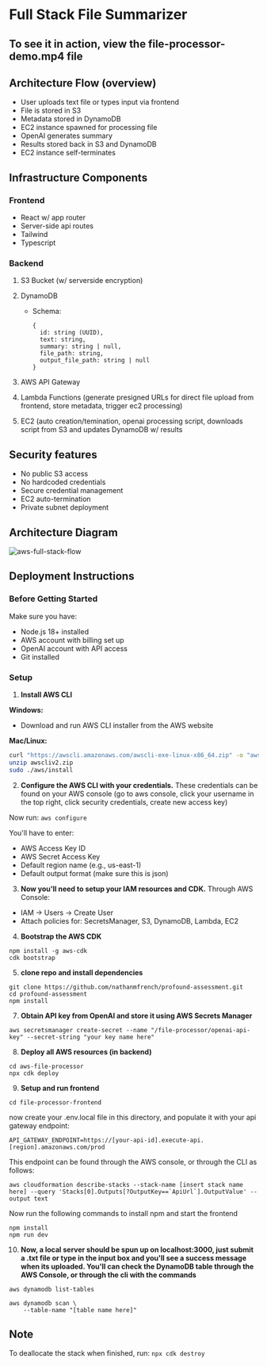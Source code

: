# Full Stack File Summarizer

## To see it in action, view the file-processor-demo.mp4 file

## Architecture Flow (overview)
- User uploads text file or types input via frontend
- File is stored in S3
- Metadata stored in DynamoDB
- EC2 instance spawned for processing file
- OpenAI generates summary
- Results stored back in S3 and DynamoDB
- EC2 instance self-terminates

## Infrastructure Components

### Frontend
- React w/ app router
- Server-side api routes
- Tailwind
- Typescript

### Backend 
1. S3 Bucket (w/ serverside encryption)

2. DynamoDB
   - Schema:
     ```
     {
       id: string (UUID),
       text: string,
       summary: string | null,
       file_path: string,
       output_file_path: string | null
     }
     ```

3. AWS API Gateway

4. Lambda Functions (generate presigned URLs for direct file upload from frontend, store metadata, trigger ec2 processing)

5. EC2 (auto creation/temination, openai processing script, downloads script from S3 and updates DynamoDB w/ results

## Security features
- No public S3 access
- No hardcoded credentials
- Secure credential management
- EC2 auto-termination
- Private subnet deployment

## Architecture Diagram

![aws-full-stack-flow](https://github.com/user-attachments/assets/ca751784-9f32-4981-9cfc-348b0eb1b1aa)

## Deployment Instructions

### Before Getting Started
Make sure you have:
- Node.js 18+ installed
- AWS account with billing set up
- OpenAI account with API access
- Git installed

### Setup

1. **Install AWS CLI**

**Windows:**
- Download and run AWS CLI installer from the AWS website

**Mac/Linux:**
```bash
curl "https://awscli.amazonaws.com/awscli-exe-linux-x86_64.zip" -o "awscliv2.zip"
unzip awscliv2.zip
sudo ./aws/install
```

2) **Configure the AWS CLI with your credentials.** These credentials can be found on your AWS console (go to aws console, click your username in the top right, click security credentials, create new access key)

Now run:
```aws configure```

You'll have to enter:
- AWS Access Key ID
- AWS Secret Access Key
- Default region name (e.g., us-east-1)
- Default output format (make sure this is json)

3) **Now you'll need to setup your IAM resources and CDK.**
Through AWS Console:
- IAM → Users → Create User
- Attach policies for: SecretsManager, S3, DynamoDB, Lambda, EC2

4) **Bootstrap the AWS CDK**
```
npm install -g aws-cdk
cdk bootstrap
```

 5) **clone repo and install dependencies**
```
git clone https://github.com/nathanmfrench/profound-assessment.git
cd profound-assessment
npm install
```


7) **Obtain API key from OpenAI and store it using AWS Secrets Manager**
```
aws secretsmanager create-secret --name "/file-processor/openai-api-key" --secret-string "your key name here"
```

8) **Deploy all AWS resources (in backend)**

```
cd aws-file-processor
npx cdk deploy
```

9) **Setup and run frontend**

```
cd file-processor-frontend
```
now create your .env.local file in this directory, and populate it with your api gateway endpoint:
```
API_GATEWAY_ENDPOINT=https://[your-api-id].execute-api.[region].amazonaws.com/prod
```

This endpoint can be found through the AWS console, or through the CLI as follows:

```
aws cloudformation describe-stacks --stack-name [insert stack name here] --query 'Stacks[0].Outputs[?OutputKey==`ApiUrl`].OutputValue' --output text
```
Now run the following commands to install npm and start the frontend
```
npm install
npm run dev
```

10) **Now, a local server should be spun up on localhost:3000, just submit a .txt file or type in the input box and you'll see a success message when its uploaded. You'll can check the DynamoDB table through the AWS Console, or through the cli with the commands**
```
aws dynamodb list-tables
```

```
aws dynamodb scan \
    --table-name "[table name here]"
```

## Note
To deallocate the stack when finished, run:
```npx cdk destroy```


